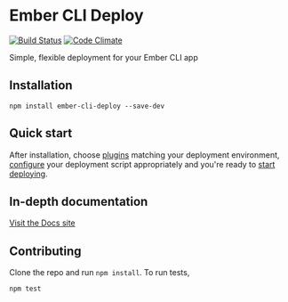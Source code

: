 # Ember CLI Deploy
[![Build Status](https://travis-ci.org/ember-cli/ember-cli-deploy.svg?branch=master)](https://travis-ci.org/ember-cli/ember-cli-deploy) [![Code Climate](https://codeclimate.com/github/ember-cli/ember-cli-deploy/badges/gpa.svg)](https://codeclimate.com/github/ember-cli/ember-cli-deploy)

Simple, flexible deployment for your Ember CLI app

## Installation

```
npm install ember-cli-deploy --save-dev
```
## Quick start

After installation, choose [plugins](http://ember-cli.github.io/ember-cli-deploy/docs/v0.5.x/plugins/) matching your deployment environment, [configure](http://ember-cli.github.io/ember-cli-deploy/docs/v0.5.x/configuration-overview/) your deployment script appropriately and you're ready to [start deploying](http://ember-cli.github.io/ember-cli-deploy/docs/v0.5.x/usage-overview/).

## In-depth documentation

[Visit the Docs site](http://ember-cli.github.io/ember-cli-deploy/)

## Contributing

Clone the repo and run `npm install`. To run tests,

    npm test
